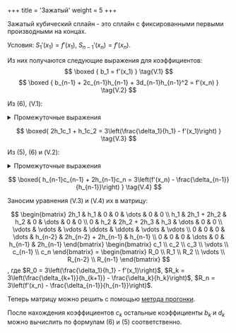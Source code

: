 +++
title = 'Зажатый'
weight = 5
+++

Зажатый кубический сплайн - это сплайн с фиксированными первыми производными на концах.

Условия: $S_1'(x_1) = f'(x_1), \ S_{n-1}'(x_n) = f'(x_n)$.

Из них получаются следующие выражения для коэффициентов:
$$
\boxed {
	b_1 = f'(x_1)
}
\tag{V.1}
$$
$$
\boxed {
	b_{n-1} + 2c_{n-1}h_{n-1} + 3d_{n-1}h_{n-1}^2 = f'(x_n)
}
\tag{V.2}
$$

Из (6), (V.1):

<details>
<summary>Промежуточные выражения</summary>

$\frac{\delta_1}{h_1} - h_1\frac{2c_1 + c_2}3 = f'(x_1)$\
$\frac{3\delta_1}{h_1^2} - 2c_1 - c_2 = \frac{3f'(x_1)}{h_1}$\
$2c_1 + c_2 = \frac{3\delta_1}{h_1^2} - \frac{3f'(x_1)}{h_1}$
</details>

$$
\boxed{
	2h_1c_1 + h_1c_2 = 3\left(\frac{\delta_1}{h_1} - f'(x_1)\right)
}
\tag{V.3}
$$

Из (5), (6) и (V.2):

<details>
<summary>Промежуточные выражения</summary>

$\left(\frac{\delta_{n-1}}{h_{n-1}} - h_{n-1}\frac{2c_{n-1} + c_n}{3}\right) + 2c_{n-1}h_{n-1} + 3\left(\frac{c_n - c_{n-1}}{3h_{n-1}}\right)h_{n-1}^2 = f'(x_n)$\
$\frac{\delta_{n-1}}{h_{n-1}} - h_{n-1}\frac{2c_{n-1} + c_n}{3} + 2c_{n-1}h_{n-1} + (c_n - c_{n-1})h_{n-1} = f'(x_n)$\
$-h_{n-1}(2c_{n-1} + c_n) + 6c_{n-1}h_{n-1} + 3(c_n - c_{n-1})h_{n-1} = 3\left(f'(x_n) - \frac{\delta_{n-1}}{h_{n-1}}\right)$\
$-2h_{n-1}c_{n-1} - h_{n-1}c_n + 6h_{n-1}c_{n-1} + 3h_{n-1}c_n - 3h_{n-1}c_{n-1} = 3\left(f'(x_n) - \frac{\delta_{n-1}}{h_{n-1}}\right)$
</details>

$$
\boxed{
	h_{n-1}c_{n-1} + 2h_{n-1}c_n = 3\left(f'(x_n) - \frac{\delta_{n-1}}{h_{n-1}}\right)
}
\tag{V.4}
$$

Заносим уравнения (V.3) и (V.4) их в матрицу:

$$
\begin{bmatrix}
	2h_1 & h_1 & 0 & 0 & \dots & 0 & 0 \\
	h_1 & 2h_1 + 2h_2 & h_2 & 0 & \dots & 0 & 0 \\
	0 & h_2 & 2h_2 + 2h_3 & h_3 & \dots & 0 & 0 \\
	\vdots & \vdots & \vdots & \ddots & \ddots & \vdots & \vdots \\
	0 & 0 & 0 & \dots & h_{n-2} & 2h_{n-2} + 2h_{n-1} & h_{n-1} \\
	0 & 0 & 0 & \dots & 0 & h_{n-1} & 2h_{n-1}
\end{bmatrix}
\begin{bmatrix}
	c_1 \\ c_2 \\ c_3 \\ \vdots \\ c_{n-1} \\ c_n
\end{bmatrix}
= \begin{bmatrix}
	R_0 \\ R_1 \\ R_2 \\ \vdots \\ R_{n-2} \\ R_{n-1}
\end{bmatrix}
$$
, где $R_0 = 3\left(\frac{\delta_1}{h_1} - f'(x_1)\right)$, $R_k = 3\left(\frac{\delta_{k+1}}{h_{k+1}} - \frac{\delta_k}{h_k}\right)$, $R_n = 3\left(f'(x_n) - \frac{\delta_{n-1}}{h_{n-1}}\right)$.

Теперь матрицу можно решить с помощью [метода прогонки](https://ru.wikipedia.org/wiki/Метод_прогонки).

После нахождения коэффициентов $c_k$ остальные коэффициенты $b_k$ и $d_k$ можно вычислить по формулам (6) и (5) соответственно.